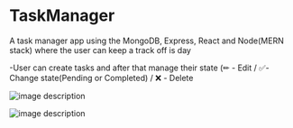 # TaskManager

A task manager app using the MongoDB, Express, React and Node(MERN stack) where the user can keep a track off is day  

-User can create tasks and after that manage their state (✏ - Edit / ✅-Change state(Pending or Completed) / ❌ - Delete

![image description](https://github.com/RicardoMSCarvalho/TaskManager/blob/872f04243db60a0e491932c25a19991732a2c32a/Add%20Form.PNG)

![image description](https://github.com/RicardoMSCarvalho/TaskManager/blob/main/MyTasks.PNG)
